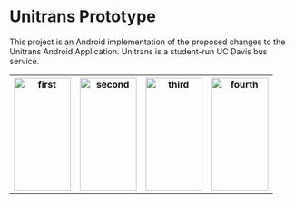 # Unitrans Prototype

This project is an Android implementation of the proposed changes to the Unitrans Android Application. Unitrans is a student-run UC Davis bus service.

<table style="width:100%">
  <tr>
    <th><img src="https://user-images.githubusercontent.com/46981495/54871539-dd8b1180-4d72-11e9-805d-be39866abf59.jpg" alt="first" width="100" height="200"></th>
    <th><img src="https://user-images.githubusercontent.com/46981495/54871541-e24fc580-4d72-11e9-9435-6b8baa433311.jpg" alt="second" width="100" height="200"></th> 
    <th><img src="https://user-images.githubusercontent.com/46981495/54871543-e54ab600-4d72-11e9-9b92-a1c8ae056e32.jpg" alt="third" width="100" height="200"></th>
    <th><img src="https://user-images.githubusercontent.com/46981495/54871544-e845a680-4d72-11e9-9e29-6159c4b7d239.jpg" alt="fourth" width="100" height="200"></th>
  </tr>
</table>
